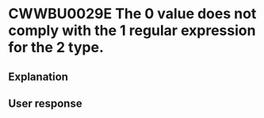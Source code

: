 # CWWBU0029E The 0 value does not comply with the 1 regular expression for the 2 type.

## Explanation

## User response